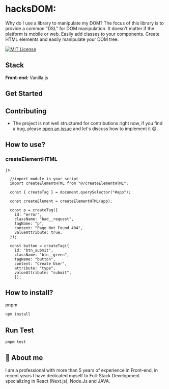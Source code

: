 # hacksDOM:

Why do I use a library to manipulate my DOM?
The focus of this library is to provide a common "DSL" for DOM manipulation. It doesn't matter if the platform is mobile or web. Easily add classes to your components. Create HTML elements and easily manipulate your DOM tree.

[![MIT License](https://img.shields.io/badge/License-MIT-green.svg)](https://choosealicense.com/licenses/mit/)

## Stack

**Front-end:** Vanilla.js

## Get Started

## Contributing

- The project is not well structured for contributions right now, if you find a bug, please [open an issue](https://github.com/hacksDOM/core/issues) and let's discuss how to implement it 😋.

## How to use?

### createElementHTML

```
js

  //import module in your script
  import createElementHTML from "@/createElementHTML";

  const { createTag } = document.querySelector("#app");

  const createElement = createElementHTML(app);

  const p = createTag({
    id: "error",
    className: "bad__request",
    tagName: "p",
    content: "Page Not Found 404",
    valueAttribute: true,
  });

  const button = createTag({
    id: "btn_submit",
    className: "btn__green",
    tagName: "button",
    content: "Create User",
    attribute: "type",
    valueAttribute: "submit",
    });
```

## How to install?

pnpm

```sh
npm install
```

## Run Test

```sh
pnpm test
```

## 🚀 About me

I am a professional with more than 5 years of experience in Front-end, in recent years I have dedicated myself to Full-Stack Development specializing in React (Next.js), Node.Js and JAVA.
